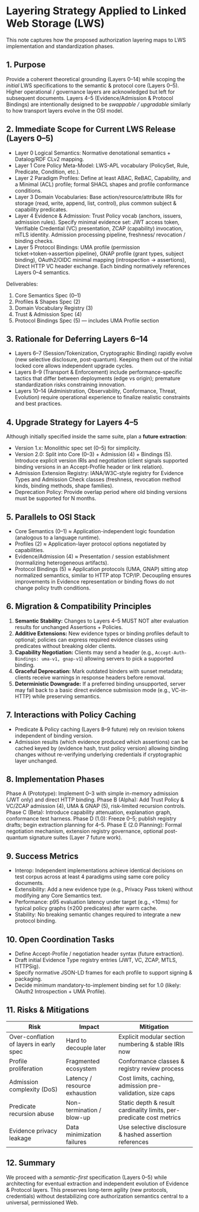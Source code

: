 # Layering Strategy Applied to Linked Web Storage (LWS)

This note captures how the proposed authorization layering maps to LWS implementation and standardization phases.

## 1. Purpose
Provide a coherent theoretical grounding (Layers 0–14) while scoping the *initial* LWS specifications to the semantic & protocol core (Layers 0–5). Higher operational / governance layers are acknowledged but left for subsequent documents. Layers 4–5 (Evidence/Admission & Protocol Bindings) are intentionally designed to be *swappable / upgradable* similarly to how transport layers evolve in the OSI model.

## 2. Immediate Scope for Current LWS Release (Layers 0–5)
- Layer 0 Logical Semantics: Normative denotational semantics + Datalog/RDF CLv2 mapping.
- Layer 1 Core Policy Meta-Model: LWS-APL vocabulary (PolicySet, Rule, Predicate, Condition, etc.).
- Layer 2 Paradigm Profiles: Define at least ABAC, ReBAC, Capability, and a Minimal (ACL) profile; formal SHACL shapes and profile conformance conditions.
- Layer 3 Domain Vocabularies: Base action/resource/attribute IRIs for storage (read, write, append, list, control), plus common subject & capability predicates.
- Layer 4 Evidence & Admission: Trust Policy vocab (anchors, issuers, admission rules). Specify minimal evidence set: JWT access token, Verifiable Credential (VC) presentation, ZCAP (capability) invocation, mTLS identity. Admission processing pipeline, freshness/ revocation / binding checks.
- Layer 5 Protocol Bindings: UMA profile (permission ticket→token→assertion pipeline), GNAP profile (grant types, subject binding), OAuth2/OIDC minimal mapping (introspection → assertions), Direct HTTP VC header exchange. Each binding normatively references Layers 0–4 semantics.

Deliverables:
1. Core Semantics Spec (0–1)
2. Profiles & Shapes Spec (2)
3. Domain Vocabulary Registry (3)
4. Trust & Admission Spec (4)
5. Protocol Bindings Spec (5) — includes UMA Profile section

## 3. Rationale for Deferring Layers 6–14
- Layers 6–7 (Session/Tokenization, Cryptographic Binding) rapidly evolve (new selective disclosure, post-quantum). Keeping them out of the initial locked core allows independent upgrade cycles.
- Layers 8–9 (Transport & Enforcement) include performance-specific tactics that differ between deployments (edge vs origin); premature standardization risks constraining innovation.
- Layers 10–14 (Administration, Observability, Conformance, Threat, Evolution) require operational experience to finalize realistic constraints and best practices.

## 4. Upgrade Strategy for Layers 4–5
Although initially specified inside the same suite, plan a **future extraction**:
- Version 1.x: Monolithic spec set (0–5) for simplicity.
- Version 2.0: Split into Core (0–3) + Admission (4) + Bindings (5). Introduce explicit version IRIs and negotiation (client signals supported binding versions in an Accept-Profile header or link relation).
- Admission Extension Registry: IANA/W3C-style registry for Evidence Types and Admission Check classes (freshness, revocation method kinds, binding methods, shape families).
- Deprecation Policy: Provide overlap period where old binding versions must be supported for N months.

## 5. Parallels to OSI Stack
- Core Semantics (0–1) ≈ Application-independent logic foundation (analogous to a language runtime).
- Profiles (2) ≈ Application-layer protocol options negotiated by capabilities.
- Evidence/Admission (4) ≈ Presentation / session establishment (normalizing heterogeneous artifacts).
- Protocol Bindings (5) ≈ Application protocols (UMA, GNAP) sitting atop normalized semantics, similar to HTTP atop TCP/IP.
Decoupling ensures improvements in Evidence representation or binding flows do not change policy truth conditions.

## 6. Migration & Compatibility Principles
1. **Semantic Stability:** Changes to Layers 4–5 MUST NOT alter evaluation results for unchanged Assertions + Policies.
2. **Additive Extensions:** New evidence types or binding profiles default to optional; policies can express required evidence classes using predicates without breaking older clients.
3. **Capability Negotiation:** Clients may send a header (e.g., `Accept-Auth-Bindings: uma-v1, gnap-v1`) allowing servers to pick a supported binding.
4. **Graceful Deprecation:** Mark outdated binders with sunset metadata; clients receive warnings in response headers before removal.
5. **Deterministic Downgrade:** If a preferred binding unsupported, server may fall back to a basic direct evidence submission mode (e.g., VC-in-HTTP) while preserving semantics.

## 7. Interactions with Policy Caching
- Predicate & Policy caching (Layers 8–9 future) rely on revision tokens independent of binding version.
- Admission results (which evidence produced which assertions) can be cached keyed by (evidence hash, trust policy version) allowing binding changes without re-verifying underlying credentials if cryptographic layer unchanged.

## 8. Implementation Phases
Phase A (Prototype): Implement 0–3 with simple in-memory admission (JWT only) and direct HTTP binding.
Phase B (Alpha): Add Trust Policy & VC/ZCAP admission (4), UMA & GNAP (5), risk-limited recursion controls.
Phase C (Beta): Introduce capability attenuation, explanation graph, conformance test harness.
Phase D (1.0): Freeze 0–5; publish registry drafts; begin extraction planning for 4–5.
Phase E (2.0 Planning): Formal negotiation mechanism, extension registry governance, optional post-quantum signature suites (Layer 7 future work).

## 9. Success Metrics
- Interop: Independent implementations achieve identical decisions on test corpus across at least 4 paradigms using same core policy documents.
- Extensibility: Add a new evidence type (e.g., Privacy Pass token) without modifying any Core Semantics text.
- Performance:  p95 evaluation latency under target (e.g., <10ms) for typical policy graphs (≤200 predicates) after warm cache.
- Stability: No breaking semantic changes required to integrate a new protocol binding.

## 10. Open Coordination Tasks
- Define Accept-Profile / negotiation header syntax (future extraction).
- Draft initial Evidence Type registry entries (JWT, VC, ZCAP, MTLS, HTTPSig).
- Specify normative JSON-LD frames for each profile to support signing & packaging.
- Decide minimum mandatory-to-implement binding set for 1.0 (likely: OAuth2 Introspection + UMA Profile).

## 11. Risks & Mitigations
| Risk | Impact | Mitigation |
|------|--------|------------|
| Over-conflation of layers in early spec | Hard to decouple later | Explicit modular section numbering & stable IRIs now |
| Profile proliferation | Fragmented ecosystem | Conformance classes & registry review process |
| Admission complexity (DoS) | Latency / resource exhaustion | Cost limits, caching, admission pre-validation, size caps |
| Predicate recursion abuse | Non-termination / blow-up | Static depth & result cardinality limits, per-predicate cost metrics |
| Evidence privacy leakage | Data minimization failures | Use selective disclosure & hashed assertion references |

## 12. Summary
We proceed with a *semantic-first* specification (Layers 0–5) while architecting for eventual extraction and independent evolution of Evidence & Protocol layers. This preserves long-term agility (new protocols, credentials) without destabilizing core authorization semantics central to a universal, permissioned Web.

